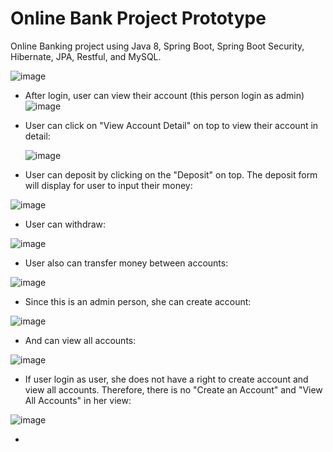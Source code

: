 # Online Bank Project Prototype

Online Banking project using Java 8, Spring Boot, Spring Boot Security, Hibernate, JPA, Restful, and MySQL.



![image](https://user-images.githubusercontent.com/22376175/142127962-fb5e1c91-fc25-490d-a91b-6db908d36b58.png)


- After login, user can view their account (this person login as admin)
![image](https://user-images.githubusercontent.com/22376175/142128557-10951897-a904-4db9-bc56-66b0aaaebdf0.png)

- User can click on "View Account Detail" on top to view their account in detail:
  
  ![image](https://user-images.githubusercontent.com/22376175/142129371-74d1ff09-bbee-4eb7-be7b-5305e1a51e72.png)
  
  
- User can deposit by clicking on the "Deposit" on top. The deposit form will display for user to input their money:

![image](https://user-images.githubusercontent.com/22376175/142129899-484b7fa2-a714-4a04-9338-17bcb873fc0b.png)

- User can withdraw:

![image](https://user-images.githubusercontent.com/22376175/142130778-9d6e5517-7257-4a8c-bd86-81c6f3b0a396.png)

- User also can transfer money between accounts:

![image](https://user-images.githubusercontent.com/22376175/142130921-f5f93b1e-ebc6-4f8e-ba02-7118d981eb2f.png)

- Since this is an admin person, she can create account:

![image](https://user-images.githubusercontent.com/22376175/142131438-593375d4-c203-4baa-9d88-6840010af6f8.png)

- And can view all accounts:

![image](https://user-images.githubusercontent.com/22376175/142131502-e167b02d-aa22-4a55-bbd7-d726aa88da1c.png)

- If user login as user, she does not have a right to create account and view all accounts. Therefore, there is no "Create an Account" and "View All Accounts" in her view:

![image](https://user-images.githubusercontent.com/22376175/142131856-8f60b223-00b0-4777-aba1-8c82957c2031.png)





- 


